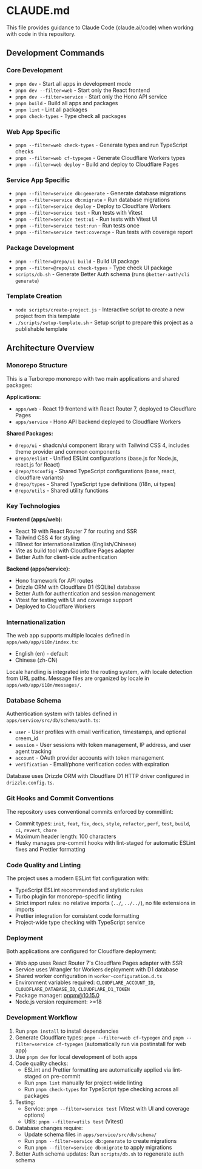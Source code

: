 # CLAUDE.md

This file provides guidance to Claude Code (claude.ai/code) when working with code in this repository.

## Development Commands

### Core Development

- `pnpm dev` - Start all apps in development mode
- `pnpm dev --filter=web` - Start only the React frontend
- `pnpm dev --filter=service` - Start only the Hono API service
- `pnpm build` - Build all apps and packages
- `pnpm lint` - Lint all packages
- `pnpm check-types` - Type check all packages

### Web App Specific

- `pnpm --filter=web check-types` - Generate types and run TypeScript checks
- `pnpm --filter=web cf-typegen` - Generate Cloudflare Workers types
- `pnpm --filter=web deploy` - Build and deploy to Cloudflare Pages

### Service App Specific

- `pnpm --filter=service db:generate` - Generate database migrations
- `pnpm --filter=service db:migrate` - Run database migrations
- `pnpm --filter=service deploy` - Deploy to Cloudflare Workers
- `pnpm --filter=service test` - Run tests with Vitest
- `pnpm --filter=service test:ui` - Run tests with Vitest UI
- `pnpm --filter=service test:run` - Run tests once
- `pnpm --filter=service test:coverage` - Run tests with coverage report

### Package Development

- `pnpm --filter=@repo/ui build` - Build UI package
- `pnpm --filter=@repo/ui check-types` - Type check UI package
- `scripts/db.sh` - Generate Better Auth schema (runs `@better-auth/cli generate`)

### Template Creation

- `node scripts/create-project.js` - Interactive script to create a new project from this template
- `./scripts/setup-template.sh` - Setup script to prepare this project as a publishable template

## Architecture Overview

### Monorepo Structure

This is a Turborepo monorepo with two main applications and shared packages:

**Applications:**

- `apps/web` - React 19 frontend with React Router 7, deployed to Cloudflare Pages
- `apps/service` - Hono API backend deployed to Cloudflare Workers

**Shared Packages:**

- `@repo/ui` - shadcn/ui component library with Tailwind CSS 4, includes theme provider and common components
- `@repo/eslint` - Unified ESLint configurations (base.js for Node.js, react.js for React)
- `@repo/tsconfig` - Shared TypeScript configurations (base, react, cloudflare variants)
- `@repo/types` - Shared TypeScript type definitions (i18n, ui types)
- `@repo/utils` - Shared utility functions

### Key Technologies

**Frontend (apps/web):**

- React 19 with React Router 7 for routing and SSR
- Tailwind CSS 4 for styling
- i18next for internationalization (English/Chinese)
- Vite as build tool with Cloudflare Pages adapter
- Better Auth for client-side authentication

**Backend (apps/service):**

- Hono framework for API routes
- Drizzle ORM with Cloudflare D1 (SQLite) database
- Better Auth for authentication and session management
- Vitest for testing with UI and coverage support
- Deployed to Cloudflare Workers

### Internationalization

The web app supports multiple locales defined in `apps/web/app/i18n/index.ts`:

- English (en) - default
- Chinese (zh-CN)

Locale handling is integrated into the routing system, with locale detection from URL paths. Message files are organized by locale in `apps/web/app/i18n/messages/`.

### Database Schema

Authentication system with tables defined in `apps/service/src/db/schema/auth.ts`:

- `user` - User profiles with email verification, timestamps, and optional creem_id
- `session` - User sessions with token management, IP address, and user agent tracking
- `account` - OAuth provider accounts with token management
- `verification` - Email/phone verification codes with expiration

Database uses Drizzle ORM with Cloudflare D1 HTTP driver configured in `drizzle.config.ts`.

### Git Hooks and Commit Conventions

The repository uses conventional commits enforced by commitlint:

- Commit types: `init`, `feat`, `fix`, `docs`, `style`, `refactor`, `perf`, `test`, `build`, `ci`, `revert`, `chore`
- Maximum header length: 100 characters
- Husky manages pre-commit hooks with lint-staged for automatic ESLint fixes and Prettier formatting

### Code Quality and Linting

The project uses a modern ESLint flat configuration with:

- TypeScript ESLint recommended and stylistic rules
- Turbo plugin for monorepo-specific linting
- Strict import rules: no relative imports (`../`, `../../`), no file extensions in imports
- Prettier integration for consistent code formatting
- Project-wide type checking with TypeScript service

### Deployment

Both applications are configured for Cloudflare deployment:

- Web app uses React Router 7's Cloudflare Pages adapter with SSR
- Service uses Wrangler for Workers deployment with D1 database
- Shared worker configuration in `worker-configuration.d.ts`
- Environment variables required: `CLOUDFLARE_ACCOUNT_ID`, `CLOUDFLARE_DATABASE_ID`, `CLOUDFLARE_D1_TOKEN`
- Package manager: pnpm@10.15.0
- Node.js version requirement: >=18

### Development Workflow

1. Run `pnpm install` to install dependencies
2. Generate Cloudflare types: `pnpm --filter=web cf-typegen` and `pnpm --filter=service cf-typegen` (automatically run via postinstall for web app)
3. Use `pnpm dev` for local development of both apps
4. Code quality checks:
   - ESLint and Prettier formatting are automatically applied via lint-staged on pre-commit
   - Run `pnpm lint` manually for project-wide linting
   - Run `pnpm check-types` for TypeScript type checking across all packages
5. Testing:
   - Service: `pnpm --filter=service test` (Vitest with UI and coverage options)
   - Utils: `pnpm --filter=utils test` (Vitest)
6. Database changes require:
   - Update schema files in `apps/service/src/db/schema/`
   - Run `pnpm --filter=service db:generate` to create migrations
   - Run `pnpm --filter=service db:migrate` to apply migrations
7. Better Auth schema updates: Run `scripts/db.sh` to regenerate auth schema
